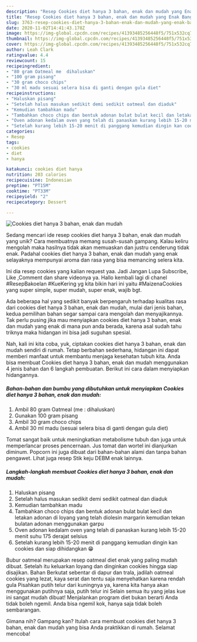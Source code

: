 ```yaml
---
description: "Resep Cookies diet hanya 3 bahan, enak dan mudah yang Enak Banget"
title: "Resep Cookies diet hanya 3 bahan, enak dan mudah yang Enak Banget"
slug: 3763-resep-cookies-diet-hanya-3-bahan-enak-dan-mudah-yang-enak-banget
date: 2020-11-02T14:41:43.178Z
image: https://img-global.cpcdn.com/recipes/41393485256448f5/751x532cq70/cookies-diet-hanya-3-bahan-enak-dan-mudah-foto-resep-utama.jpg
thumbnail: https://img-global.cpcdn.com/recipes/41393485256448f5/751x532cq70/cookies-diet-hanya-3-bahan-enak-dan-mudah-foto-resep-utama.jpg
cover: https://img-global.cpcdn.com/recipes/41393485256448f5/751x532cq70/cookies-diet-hanya-3-bahan-enak-dan-mudah-foto-resep-utama.jpg
author: Leah Clark
ratingvalue: 4.4
reviewcount: 15
recipeingredient:
- "80 gram Oatmeal me  dihaluskan"
- "100 gram pisang"
- "30 gram choco chips"
- "30 ml madu sesuai selera bisa di ganti dengan gula diet"
recipeinstructions:
- "Haluskan pisang"
- "Setelah halus masukan sedikit demi sedikit oatmeal dan diaduk"
- "Kemudian tambahkan madu"
- "Tambahkan choco chips dan bentuk adonan bulat bulat kecil dan letakan adonan di loyang yang telah diolesin margarin kemudian tekan bulatan adonan menggunakan garpu"
- "Oven adonan kedalam oven yang telah di panaskan kurang lebih 15-20 menit suhu 175 derajat selsius"
- "Setelah kurang lebih 15-20 menit di panggang kemudian dingin kan cookies dan siap dihidangkan 😁"
categories:
- Resep
tags:
- cookies
- diet
- hanya

katakunci: cookies diet hanya 
nutrition: 203 calories
recipecuisine: Indonesian
preptime: "PT15M"
cooktime: "PT33M"
recipeyield: "2"
recipecategory: Dessert

---
```



![Cookies diet hanya 3 bahan, enak dan mudah](https://img-global.cpcdn.com/recipes/41393485256448f5/751x532cq70/cookies-diet-hanya-3-bahan-enak-dan-mudah-foto-resep-utama.jpg)

Sedang mencari ide resep cookies diet hanya 3 bahan, enak dan mudah yang unik? Cara membuatnya memang susah-susah gampang. Kalau keliru mengolah maka hasilnya tidak akan memuaskan dan justru cenderung tidak enak. Padahal cookies diet hanya 3 bahan, enak dan mudah yang enak selayaknya mempunyai aroma dan rasa yang bisa memancing selera kita.

Ini dia resep cookies yang kalian request yaa. Jadi Jangan Lupa Subscribe, Like ,Comment dan share videonya ya. Hallo kembali lagi di chanel #ResepBakoelan #KueKering yg kita bikin hari ini yaitu #MaizenaCookies yang super simple, super mudah, super enak, wajib bgt.

Ada beberapa hal yang sedikit banyak berpengaruh terhadap kualitas rasa dari cookies diet hanya 3 bahan, enak dan mudah, mulai dari jenis bahan, kedua pemilihan bahan segar sampai cara mengolah dan menyajikannya. Tak perlu pusing jika mau menyiapkan cookies diet hanya 3 bahan, enak dan mudah yang enak di mana pun anda berada, karena asal sudah tahu triknya maka hidangan ini bisa jadi suguhan spesial.


Nah, kali ini kita coba, yuk, ciptakan cookies diet hanya 3 bahan, enak dan mudah sendiri di rumah. Tetap berbahan sederhana, hidangan ini dapat memberi manfaat untuk membantu menjaga kesehatan tubuh kita. Anda bisa membuat Cookies diet hanya 3 bahan, enak dan mudah menggunakan 4 jenis bahan dan 6 langkah pembuatan. Berikut ini cara dalam menyiapkan hidangannya.

<!--inarticleads1-->

##### Bahan-bahan dan bumbu yang dibutuhkan untuk menyiapkan Cookies diet hanya 3 bahan, enak dan mudah:

1. Ambil 80 gram Oatmeal (me : dihaluskan)
1. Gunakan 100 gram pisang
1. Ambil 30 gram choco chips
1. Ambil 30 ml madu (sesuai selera bisa di ganti dengan gula diet)


Tomat sangat baik untuk meningkatkan metabolisme tubuh dan juga untuk memperlancar proses pencernaan. Jus tomat dan wortel ini dianjurkan diminum. Popcorn ini juga dibuat dari bahan-bahan alami dan tanpa bahan pengawet. Lihat juga resep Stik keju DEBM enak lainnya. 

<!--inarticleads2-->

##### Langkah-langkah membuat Cookies diet hanya 3 bahan, enak dan mudah:

1. Haluskan pisang
1. Setelah halus masukan sedikit demi sedikit oatmeal dan diaduk
1. Kemudian tambahkan madu
1. Tambahkan choco chips dan bentuk adonan bulat bulat kecil dan letakan adonan di loyang yang telah diolesin margarin kemudian tekan bulatan adonan menggunakan garpu
1. Oven adonan kedalam oven yang telah di panaskan kurang lebih 15-20 menit suhu 175 derajat selsius
1. Setelah kurang lebih 15-20 menit di panggang kemudian dingin kan cookies dan siap dihidangkan 😁


Bubur oatmeal merupakan resep oatmeal diet enak yang paling mudah dibuat. Setelah itu keluarkan loyang dan dinginkan cookies hingga siap disajikan. Bahan Berkutat sebentar di dapur dan trala, jadilah oatmeal cookies yang lezat, kaya serat dan tentu saja menyehatkan karena rendah gula Pisahkan putih telur dari kuningnya ya, karena kita hanya akan menggunakan putihnya saja, putih telur ini Selain semua itu yang jelas kue ini sangat mudah dibuat! Menjalankan program diet bukan berarti Anda tidak boleh ngemil. Anda bisa ngemil kok, hanya saja tidak boleh sembarangan. 

Gimana nih? Gampang kan? Itulah cara membuat cookies diet hanya 3 bahan, enak dan mudah yang bisa Anda praktikkan di rumah. Selamat mencoba!
